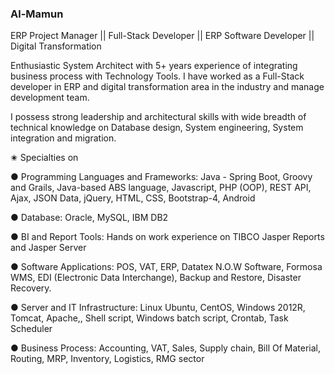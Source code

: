 ### Al-Mamun
ERP Project Manager || Full-Stack Developer || ERP Software Developer || Digital Transformation



Enthusiastic System Architect with 5+ years experience of integrating business process with Technology Tools. I have worked as a Full-Stack developer in ERP and digital transformation area in the industry and manage development team.

I possess strong leadership and architectural skills with wide breadth of technical knowledge on Database design, System engineering, System integration and migration.

✬ Specialties on

● Programming Languages and Frameworks: Java - Spring Boot, Groovy and Grails, Java-based ABS language, Javascript, PHP (OOP), REST API, Ajax, JSON Data, jQuery, HTML, CSS, Bootstrap-4, Android

● Database: Oracle, MySQL, IBM DB2

● BI and Report Tools: Hands on work experience on TIBCO Jasper Reports and Jasper Server

● Software Applications: POS, VAT, ERP, Datatex N.O.W Software, Formosa WMS, EDI (Electronic Data Interchange), Backup and Restore, Disaster Recovery.

● Server and IT Infrastructure: Linux Ubuntu, CentOS, Windows 2012R, Tomcat, Apache,, Shell script, Windows batch script, Crontab, Task Scheduler

● Business Process: Accounting, VAT, Sales, Supply chain, Bill Of Material, Routing, MRP, Inventory, Logistics, RMG sector


<!--
**mamun7025/mamun7025** is a ✨ _special_ ✨ repository because its `README.md` (this file) appears on your GitHub profile.

Here are some ideas to get you started:

- 🔭 I’m currently working on ...
- 🌱 I’m currently learning ...
- 👯 I’m looking to collaborate on ...
- 🤔 I’m looking for help with ...
- 💬 Ask me about ...
- 📫 How to reach me: ...
- 😄 Pronouns: ...
- ⚡ Fun fact: ...
-->
